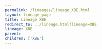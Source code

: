 ```yaml
---
permalink: /lineages/lineage_XBE.html
layout: lineage_page
title: Lineage XBE
redirect_to: ../lineage.html?lineage=XBE
lineage: XBE
parent: 
children: ['XBE']
---
```

